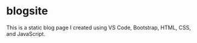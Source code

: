 ﻿# blogsite
This is a static blog page I created using VS Code, Bootstrap, HTML, CSS, and JavaScript. 
